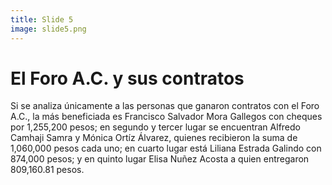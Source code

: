 ```yaml
---
title: Slide 5
image: slide5.png
---
```


# El Foro A.C. y sus contratos

Si se analiza únicamente a las personas que ganaron contratos con el Foro A.C., la más beneficiada es Francisco Salvador Mora Gallegos con cheques por 1,255,200 pesos; en segundo y tercer lugar se encuentran Alfredo Camhaji Samra y Mónica Ortíz Álvarez, quienes recibieron la suma de 1,060,000 pesos cada uno; en cuarto lugar está Liliana Estrada Galindo con 874,000 pesos; y en quinto lugar Elisa Nuñez Acosta a quien entregaron 809,160.81 pesos.

